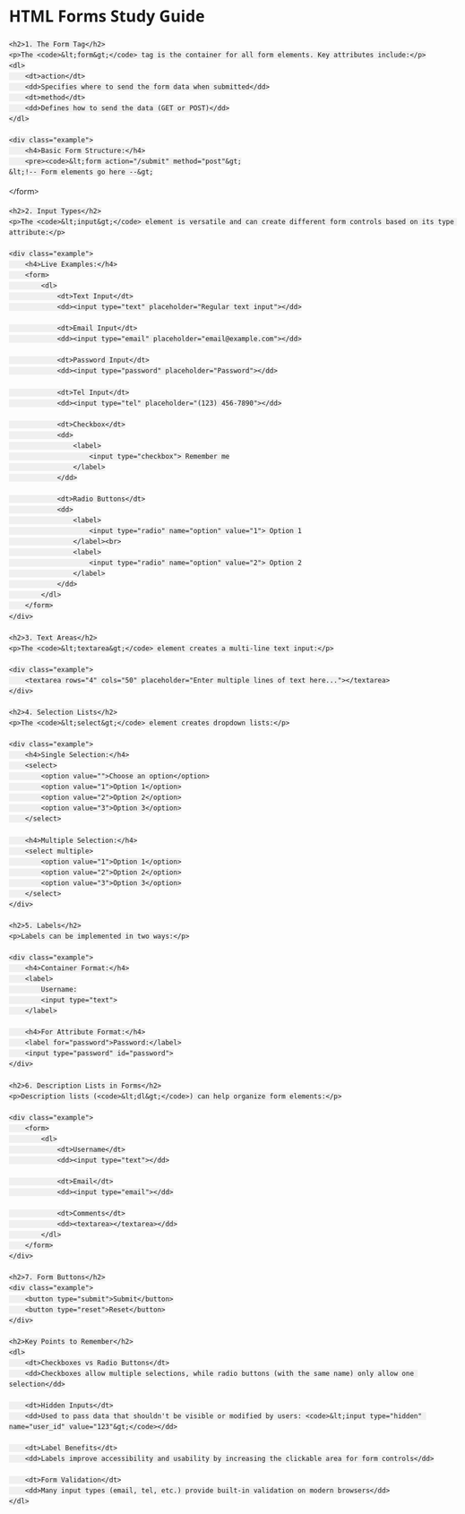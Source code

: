 <!DOCTYPE html>
<html lang="en">
<head>
    <meta charset="UTF-8">
    <meta name="viewport" content="width=device-width, initial-scale=1.0">
    <title>HTML Forms Study Guide</title>
    <style>
        body {
            font-family: system-ui, -apple-system, sans-serif;
            line-height: 1.6;
            max-width: 800px;
            margin: 0 auto;
            padding: 20px;
        }
        .example {
            background-color: #f5f5f5;
            border: 1px solid #ddd;
            border-radius: 4px;
            padding: 20px;
            margin: 20px 0;
        }
        code {
            background-color: #f0f0f0;
            padding: 2px 4px;
            border-radius: 3px;
            font-family: monospace;
        }
        h2 {
            color: #2c5282;
            margin-top: 2em;
        }
        dl {
            background-color: #fff;
            padding: 20px;
            border-radius: 4px;
            box-shadow: 0 1px 3px rgba(0,0,0,0.1);
        }
        dt {
            font-weight: bold;
            color: #2c5282;
        }
        dd {
            margin-left: 20px;
            margin-bottom: 1em;
        }
    </style>
</head>
<body>
    <h1>HTML Forms Study Guide</h1>

    <h2>1. The Form Tag</h2>
    <p>The <code>&lt;form&gt;</code> tag is the container for all form elements. Key attributes include:</p>
    <dl>
        <dt>action</dt>
        <dd>Specifies where to send the form data when submitted</dd>
        <dt>method</dt>
        <dd>Defines how to send the data (GET or POST)</dd>
    </dl>

    <div class="example">
        <h4>Basic Form Structure:</h4>
        <pre><code>&lt;form action="/submit" method="post"&gt;
    &lt;!-- Form elements go here --&gt;
&lt;/form&gt;</code></pre>
    </div>

    <h2>2. Input Types</h2>
    <p>The <code>&lt;input&gt;</code> element is versatile and can create different form controls based on its type attribute:</p>

    <div class="example">
        <h4>Live Examples:</h4>
        <form>
            <dl>
                <dt>Text Input</dt>
                <dd><input type="text" placeholder="Regular text input"></dd>

                <dt>Email Input</dt>
                <dd><input type="email" placeholder="email@example.com"></dd>

                <dt>Password Input</dt>
                <dd><input type="password" placeholder="Password"></dd>

                <dt>Tel Input</dt>
                <dd><input type="tel" placeholder="(123) 456-7890"></dd>

                <dt>Checkbox</dt>
                <dd>
                    <label>
                        <input type="checkbox"> Remember me
                    </label>
                </dd>

                <dt>Radio Buttons</dt>
                <dd>
                    <label>
                        <input type="radio" name="option" value="1"> Option 1
                    </label><br>
                    <label>
                        <input type="radio" name="option" value="2"> Option 2
                    </label>
                </dd>
            </dl>
        </form>
    </div>

    <h2>3. Text Areas</h2>
    <p>The <code>&lt;textarea&gt;</code> element creates a multi-line text input:</p>

    <div class="example">
        <textarea rows="4" cols="50" placeholder="Enter multiple lines of text here..."></textarea>
    </div>

    <h2>4. Selection Lists</h2>
    <p>The <code>&lt;select&gt;</code> element creates dropdown lists:</p>

    <div class="example">
        <h4>Single Selection:</h4>
        <select>
            <option value="">Choose an option</option>
            <option value="1">Option 1</option>
            <option value="2">Option 2</option>
            <option value="3">Option 3</option>
        </select>

        <h4>Multiple Selection:</h4>
        <select multiple>
            <option value="1">Option 1</option>
            <option value="2">Option 2</option>
            <option value="3">Option 3</option>
        </select>
    </div>

    <h2>5. Labels</h2>
    <p>Labels can be implemented in two ways:</p>

    <div class="example">
        <h4>Container Format:</h4>
        <label>
            Username:
            <input type="text">
        </label>

        <h4>For Attribute Format:</h4>
        <label for="password">Password:</label>
        <input type="password" id="password">
    </div>

    <h2>6. Description Lists in Forms</h2>
    <p>Description lists (<code>&lt;dl&gt;</code>) can help organize form elements:</p>

    <div class="example">
        <form>
            <dl>
                <dt>Username</dt>
                <dd><input type="text"></dd>

                <dt>Email</dt>
                <dd><input type="email"></dd>

                <dt>Comments</dt>
                <dd><textarea></textarea></dd>
            </dl>
        </form>
    </div>

    <h2>7. Form Buttons</h2>
    <div class="example">
        <button type="submit">Submit</button>
        <button type="reset">Reset</button>
    </div>

    <h2>Key Points to Remember</h2>
    <dl>
        <dt>Checkboxes vs Radio Buttons</dt>
        <dd>Checkboxes allow multiple selections, while radio buttons (with the same name) only allow one selection</dd>

        <dt>Hidden Inputs</dt>
        <dd>Used to pass data that shouldn't be visible or modified by users: <code>&lt;input type="hidden" name="user_id" value="123"&gt;</code></dd>

        <dt>Label Benefits</dt>
        <dd>Labels improve accessibility and usability by increasing the clickable area for form controls</dd>

        <dt>Form Validation</dt>
        <dd>Many input types (email, tel, etc.) provide built-in validation on modern browsers</dd>
    </dl>
</body>
</html>
